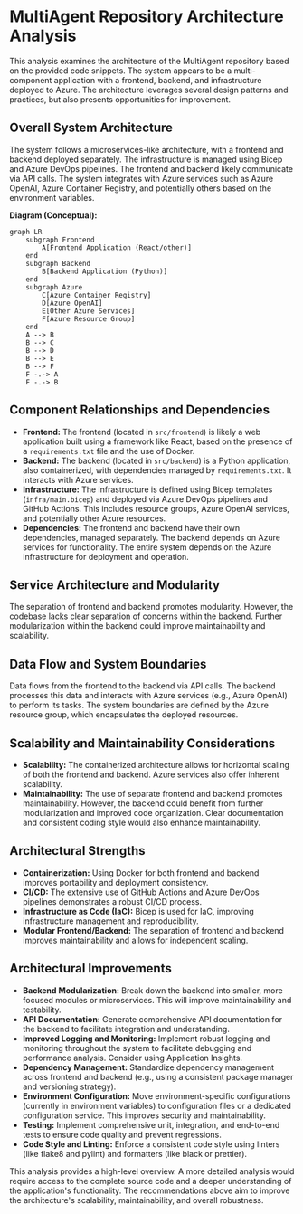 # MultiAgent Repository Architecture Analysis

This analysis examines the architecture of the MultiAgent repository based on the provided code snippets.  The system appears to be a multi-component application with a frontend, backend, and infrastructure deployed to Azure.  The architecture leverages several design patterns and practices, but also presents opportunities for improvement.

## Overall System Architecture

The system follows a microservices-like architecture, with a frontend and backend deployed separately.  The infrastructure is managed using Bicep and Azure DevOps pipelines.  The frontend and backend likely communicate via API calls.  The system integrates with Azure services such as Azure OpenAI, Azure Container Registry, and potentially others based on the environment variables.

**Diagram (Conceptual):**

```mermaid
graph LR
    subgraph Frontend
        A[Frontend Application (React/other)]
    end
    subgraph Backend
        B[Backend Application (Python)]
    end
    subgraph Azure
        C[Azure Container Registry]
        D[Azure OpenAI]
        E[Other Azure Services]
        F[Azure Resource Group]
    end
    A --> B
    B --> C
    B --> D
    B --> E
    B --> F
    F -.-> A
    F -.-> B
```

## Component Relationships and Dependencies

* **Frontend:**  The frontend (located in `src/frontend`) is likely a web application built using a framework like React, based on the presence of a `requirements.txt` file and the use of Docker.
* **Backend:** The backend (located in `src/backend`) is a Python application, also containerized, with dependencies managed by `requirements.txt`.  It interacts with Azure services.
* **Infrastructure:** The infrastructure is defined using Bicep templates (`infra/main.bicep`) and deployed via Azure DevOps pipelines and GitHub Actions.  This includes resource groups, Azure OpenAI services, and potentially other Azure resources.
* **Dependencies:** The frontend and backend have their own dependencies, managed separately.  The backend depends on Azure services for functionality.  The entire system depends on the Azure infrastructure for deployment and operation.

## Service Architecture and Modularity

The separation of frontend and backend promotes modularity.  However, the codebase lacks clear separation of concerns within the backend.  Further modularization within the backend could improve maintainability and scalability.

## Data Flow and System Boundaries

Data flows from the frontend to the backend via API calls.  The backend processes this data and interacts with Azure services (e.g., Azure OpenAI) to perform its tasks.  The system boundaries are defined by the Azure resource group, which encapsulates the deployed resources.

## Scalability and Maintainability Considerations

* **Scalability:** The containerized architecture allows for horizontal scaling of both the frontend and backend.  Azure services also offer inherent scalability.
* **Maintainability:**  The use of separate frontend and backend promotes maintainability.  However, the backend could benefit from further modularization and improved code organization.  Clear documentation and consistent coding style would also enhance maintainability.

## Architectural Strengths

* **Containerization:** Using Docker for both frontend and backend improves portability and deployment consistency.
* **CI/CD:** The extensive use of GitHub Actions and Azure DevOps pipelines demonstrates a robust CI/CD process.
* **Infrastructure as Code (IaC):**  Bicep is used for IaC, improving infrastructure management and reproducibility.
* **Modular Frontend/Backend:** The separation of frontend and backend improves maintainability and allows for independent scaling.

## Architectural Improvements

* **Backend Modularization:** Break down the backend into smaller, more focused modules or microservices. This will improve maintainability and testability.
* **API Documentation:** Generate comprehensive API documentation for the backend to facilitate integration and understanding.
* **Improved Logging and Monitoring:** Implement robust logging and monitoring throughout the system to facilitate debugging and performance analysis.  Consider using Application Insights.
* **Dependency Management:** Standardize dependency management across frontend and backend (e.g., using a consistent package manager and versioning strategy).
* **Environment Configuration:**  Move environment-specific configurations (currently in environment variables) to configuration files or a dedicated configuration service. This improves security and maintainability.
* **Testing:**  Implement comprehensive unit, integration, and end-to-end tests to ensure code quality and prevent regressions.
* **Code Style and Linting:** Enforce a consistent code style using linters (like flake8 and pylint) and formatters (like black or prettier).


This analysis provides a high-level overview. A more detailed analysis would require access to the complete source code and a deeper understanding of the application's functionality.  The recommendations above aim to improve the architecture's scalability, maintainability, and overall robustness.
